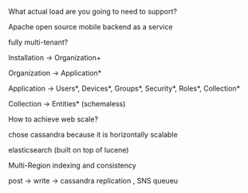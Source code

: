 What actual load are you going to need to support?

Apache open source mobile backend as a service

fully multi-tenant?

Installation -> Organization+

Organization -> Application* 

Application -> Users*, Devices*, Groups*, Security*, Roles*, Collection*

Collection -> Entities* (schemaless)


How to achieve web scale?

chose cassandra because it is horizontally scalable

elasticsearch (built on top of lucene)


Multi-Region indexing and consistency

post -> write -> cassandra replication , SNS queueu




